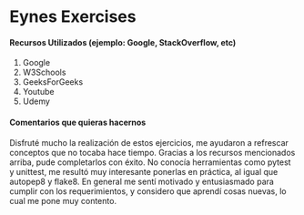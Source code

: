 # Eynes Exercises

#### Recursos Utilizados (ejemplo: Google, StackOverflow, etc)
1. Google
2. W3Schools
3. GeeksForGeeks
4. Youtube
5. Udemy
   
#### Comentarios que quieras hacernos
Disfruté mucho la realización de estos ejercicios, me ayudaron a refrescar conceptos que no tocaba hace tiempo. Gracias a los recursos mencionados arriba, pude completarlos con éxito.
No conocía herramientas como pytest y unittest, me resultó muy interesante ponerlas en práctica, al igual que autopep8 y flake8.
En general me sentí motivado y entusiasmado para cumplir con los requerimientos, y considero que aprendí cosas nuevas, lo cual me pone muy contento.
